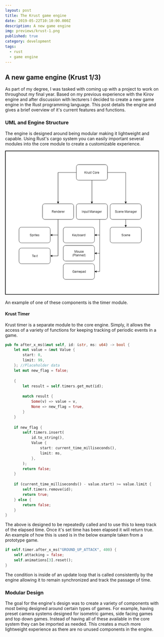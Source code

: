 ```yaml
---
layout: post
title: The Krust game engine
date: 2019-05-22T10:10:00.000Z
description: A new game engine
img: previews/krust-1.png
published: true
category: development
tags:
  - rust
  - game engine
---
```

## A new game engine (Krust 1/3)

As part of my degree, I was tasked with coming up with a project to work on throughout my final year. Based on my previous experience with the Kirov engine and after discussion with lecturers I decided to create a new game engine in the Rust programming language. This post details the engine and gives a brief overview of it's current features and functions.

### UML and Engine Structure

The engine is designed around being modular making it lightweight and capable. Using Rust's cargo system you can easily important several modules into the core module to create a customizable experience.

![UML](/assets/img/krust_uml.png)

An example of one of these components is the timer module.

#### Krust Timer

Krust timer is a separate module to the core engine. Simply, it allows the access of a variety of functions for keeping tracking of periodic events in a game. 

``` rust
pub fn after_x_ms(&mut self, id: &str, ms: u64) -> bool {
    let mut value = &mut Value {
        start: 0,
        limit: 99,
    }; //Placeholder data
    let mut new_flag = false;

    {
        let result = self.timers.get_mut(id);

        match result {
            Some(v) => value = v,
            None => new_flag = true,
        }
    }

    if new_flag {
        self.timers.insert(
            id.to_string(),
            Value {
                start: current_time_milliseconds(),
                limit: ms,
            },
        );
        return false;
    }

    if (current_time_milliseconds() - value.start) >= value.limit {
        self.timers.remove(id);
        return true;
    } else {
        return false;
    }
}
```

The above is designed to be repeatedly called and to use this to keep track of the elapsed time. Once it's set time has been elapsed it will return true. An example of how this is used is in the below example taken from a prototype game.

``` rust
if self.timer.after_x_ms("GROUND_UP_ATTACK", 400) {
    self.attacking = false;
    self.animations[3].reset();
}
```

The condition is inside of an update loop that is called consistently by the engine allowing it to remain synchronized and track the passage of time.

### Modular Design

The goal for the engine's design was to create a variety of components with most being designed around certain types of games. For example, having preset camera systems designed for isometric games, side facing games and top down games. Instead of having all of these available in the core system they can be imported as needed. This creates a much more lightweight experience as there are no unused components in the engine.
